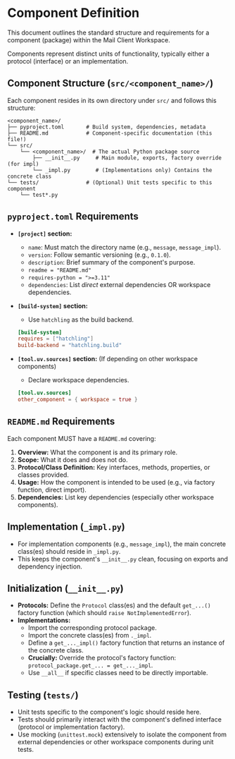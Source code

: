 # Component Definition

This document outlines the standard structure and requirements for a component (package) within the Mail Client Workspace. 

Components represent distinct units of functionality, typically either a protocol (interface) or an implementation.

## Component Structure (`src/<component_name>/`)

Each component resides in its own directory under `src/` and follows this structure:

```
<component_name>/
├── pyproject.toml       # Build system, dependencies, metadata
├── README.md            # Component-specific documentation (this file!)
└── src/
    └── <component_name>/  # The actual Python package source
        ├── __init__.py     # Main module, exports, factory override (for impl)
        └── _impl.py        # (Implementations only) Contains the concrete class
└── tests/               # (Optional) Unit tests specific to this component
    └── test*.py
```

## `pyproject.toml` Requirements

- **`[project]` section:**
  - `name`: Must match the directory name (e.g., `message`, `message_impl`).
  - `version`: Follow semantic versioning (e.g., `0.1.0`).
  - `description`: Brief summary of the component's purpose.
  - `readme = "README.md"`
  - `requires-python = ">=3.11"`
  - `dependencies`: List *direct* external dependencies OR workspace dependencies.

- **`[build-system]` section:**
  - Use `hatchling` as the build backend.
  ```toml
  [build-system]
  requires = ["hatchling"]
  build-backend = "hatchling.build"
  ```

- **`[tool.uv.sources]` section:** (If depending on other workspace components)
  - Declare workspace dependencies.
  ```toml
  [tool.uv.sources]
  other_component = { workspace = true }
  ```

## `README.md` Requirements

Each component MUST have a `README.md` covering:

1. **Overview:** What the component is and its primary role.
2. **Scope:** What it does and does not do.
3. **Protocol/Class Definition:** Key interfaces, methods, properties, or classes provided.
4. **Usage:** How the component is intended to be used (e.g., via factory function, direct import).
5. **Dependencies:** List key dependencies (especially other workspace components).

## Implementation (`_impl.py`)

- For implementation components (e.g., `message_impl`), the main concrete class(es) should reside in `_impl.py`.
- This keeps the component's `__init__.py` clean, focusing on exports and dependency injection.

## Initialization (`__init__.py`)

- **Protocols:** Define the `Protocol` class(es) and the default `get_...()` factory function (which should `raise NotImplementedError`).
- **Implementations:**
  - Import the corresponding protocol package.
  - Import the concrete class(es) from `._impl`.
  - Define a `get_..._impl()` factory function that returns an instance of the concrete class.
  - **Crucially:** Override the protocol's factory function: `protocol_package.get_... = get_..._impl`.
  - Use `__all__` if specific classes need to be directly importable.

## Testing (`tests/`)

- Unit tests specific to the component's logic should reside here.
- Tests should primarily interact with the component's defined interface (protocol or implementation factory).
- Use mocking (`unittest.mock`) extensively to isolate the component from external dependencies or other workspace components during unit tests.
